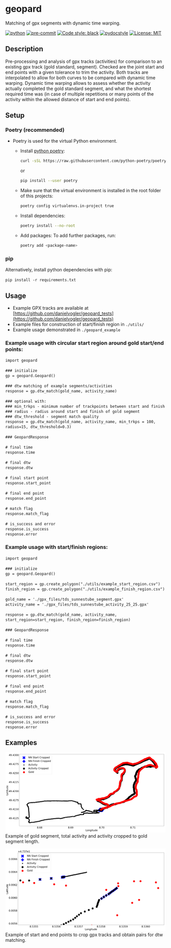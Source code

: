 # geopard
Matching of gpx segments with dynamic time warping.

[![python](https://img.shields.io/badge/Python-3.8-3776AB.svg?style=flat&logo=python&logoColor=white)](https://www.python.org)
[![pre-commit](https://img.shields.io/badge/pre--commit-enabled-brightgreen?logo=pre-commit&logoColor=white)](https://github.com/pre-commit/pre-commit)
[![Code style: black](https://img.shields.io/badge/code%20style-black-000000.svg)](https://github.com/psf/black)
[![pydocstyle](https://img.shields.io/badge/pydocstyle-enabled-AD4CD3)](http://www.pydocstyle.org/en/stable/)
[![License: MIT](https://img.shields.io/badge/License-MIT-yellow.svg)](https://opensource.org/licenses/MIT)

## Description

Pre-processing and analysis of gpx tracks (activities) for comparison to an existing gpx track (gold standard, segment). Checked are the joint start and end points with a given tolerance to trim the activity. Both tracks are interpolated to allow for both curves to be compared with dynamic time warping. Dynamic time warping allows to assess whether the activity actually completed the gold standard segment, and what the shortest required time was (in case of multiple repetitions or many points of the activity within the allowed distance of start and end points). 

## Setup

### Poetry (recommended)

- Poetry is used for the virtual Python environment.
  - Install [python poetry](https://github.com/python-poetry/poetry):
    ```bash
    curl -sSL https://raw.githubusercontent.com/python-poetry/poetry/master/get-poetry.py | python
    ```
    or
    ```bash
    pip install --user poetry
    ```

  - Make sure that the virtual environment is installed in the root folder of this projects:
    ```bash
    poetry config virtualenvs.in-project true
    ```

  - Install dependencies:
    ```bash
    poetry install --no-root
    ```

  - Add packages:
    To add further packages, run:
    ```bash
    poetry add <package-name>
    ```

### pip

Alternatively, install python dependencies with pip:

`pip install -r requirements.txt`

## Usage 

- Example GPX tracks are available at [https://github.com/danielvogler/geopard_tests](https://github.com/danielvogler/geopard_tests)
- Example files for construction of start/finish region in `./utils/`
- Example usage demonstrated in `./geopard_example`

### Example usage with circular start region around gold start/end points:

```
import geopard

### initialize
gp = geopard.Geopard()

### dtw matching of example segments/activities
response = gp.dtw_match(gold_name, activity_name)

### optional with:
### min_trkps - minimum number of trackpoints between start and finish
### radius - radius around start and finish of gold segment
### dtw_threshold - segment match quality
response = gp.dtw_match(gold_name, activity_name, min_trkps = 100, radius=15, dtw_threshold=0.3)

### GeopardResponse

# final time
response.time

# final dtw
response.dtw

# final start point
response.start_point

# final end point
response.end_point

# match flag
response.match_flag

# is_success and error
response.is_success
response.error
```


### Example usage with start/finish regions:

```
import geopard

### initialize
gp = geopard.Geopard()

start_region = gp.create_polygon("./utils/example_start_region.csv")
finish_region = gp.create_polygon("./utils/example_finish_region.csv")

gold_name = './gpx_files/tds_sunnestube_segment.gpx'
activity_name = './gpx_files/tds_sunnestube_activity_25_25.gpx'

response = gp.dtw_match(gold_name, activity_name, start_region=start_region, finish_region=finish_region)

### GeopardResponse

# final time
response.time

# final dtw
response.dtw

# final start point
response.start_point

# final end point
response.end_point

# match flag
response.match_flag

# is_success and error
response.is_success
response.error
```

## Examples

![Example image](/images/example_track.png "Example of gpx crop")
Example of gold segment, total activity and activity cropped to gold segment length.


![Example image](/images/example_track_start-finish.png "Example start and end points")
Example of start and end points to crop gpx tracks and obtain pairs for dtw matching.
